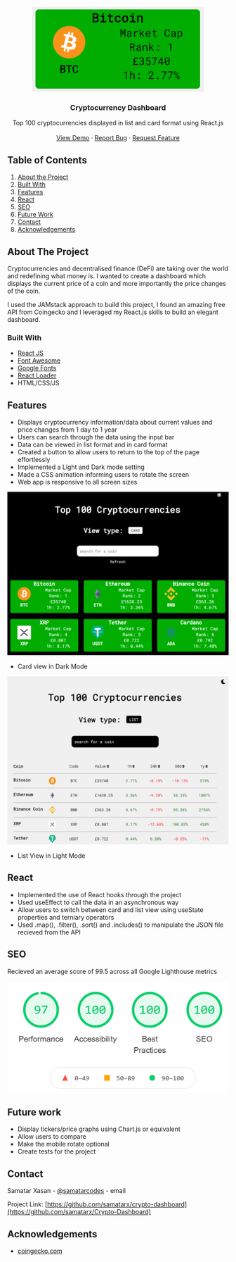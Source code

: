 <!-- PROJECT LOGO -->

<br />
<p align="center">
  <a href="https://github.com/samatarx/Crypto-Dashboard">
    <img src='./public/header.PNG' >
  </a>

  <h3 align="center">Cryptocurrency Dashboard</h3>

  <p align="center">
    Top 100 cryptocurrencies displayed in list and card format using React.js
    <br />
    <br />
    <a href="https://top100cryptocurrencies.netlify.app/" target='#'>View Demo</a>
    ·
    <a href="https://github.com/samatarx/Crypto-Dashboard/issues">Report Bug</a>
    ·
    <a href="https://github.com/samatarx/Crypto-Dashboard/issues">Request Feature</a>
  </p>
</p>

<!-- TABLE OF CONTENTS -->

## Table of Contents

1. [About the Project](#about-the-project)
2. [Built With](#built-with)
3. [Features](#features)
4. [React](#react)
5. [SEO](#seo)
6. [Future Work](#future-work)
7. [Contact](#contact)
8. [Acknowledgements](#acknowledgements)

<!-- ABOUT THE PROJECT -->

## About The Project

Cryptocurrencies and decentralised finance (DeFi) are taking over the world and redefining what money is. I wanted to create a dashboard which displays the current price of a coin and more importantly the price changes of the coin.

I used the JAMstack approach to build this project, I found an amazing free API from Coingecko and I leveraged my React.js skills to build an elegant dashboard.

### Built With

- [React JS](https://reactjs.org/)
- [Font Awesome](https://fontawesome.com/)
- [Google Fonts](https://fonts.google.com/)
- [React Loader](https://github.com/mhnpd/react-loader-spinner)
- HTML/CSS/JS

<!-- USAGE EXAMPLES -->

## Features

- Displays cryptocurrency information/data about current values and price changes from 1 day to 1 year
- Users can search through the data using the input bar
- Data can be viewed in list format and in card format
- Created a button to allow users to return to the top of the page effortlessly
- Implemented a Light and Dark mode setting
- Made a CSS animation informing users to rotate the screen
- Web app is responsive to all screen sizes

![Card](./public/Card.PNG)

- Card view in Dark Mode

![](./public/List.PNG)

- List View in Light Mode
<!-- React -->

## React

- Implemented the use of React hooks through the project
- Used useEffect to call the data in an asynchronous way
- Allow users to switch between card and list view using useState properties and terniary operators
- Used .map(), .filter(), .sort() and .includes() to manipulate the JSON file recieved from the API

<!-- SEO -->

## SEO

Recieved an average score of 99.5 across all Google Lighthouse metrics

![Light house](./public/seo.PNG)

<!-- Future Improvements -->

## Future work

- Display tickers/price graphs using Chart.js or equivalent
- Allow users to compare
- Make the mobile rotate optional
- Create tests for the project

<!-- CONTACT -->

## Contact

Samatar Xasan - [@samatarcodes](https://twitter.com/samatarcodes) - email

Project Link: [https://github.com/samatarx/crypto-dashboard](https://github.com/samatarx/Crypto-Dashboard)

<!-- ACKNOWLEDGEMENTS -->

## Acknowledgements

- [coingecko.com](https://www.coingecko.com/en)
